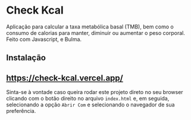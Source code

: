 # Check Kcal

Aplicação para calcular a taxa metabólica basal (TMB), bem como o consumo de calorias para manter, diminuir ou aumentar o peso corporal. Feito com Javascript, e Bulma.

## Instalação

## https://check-kcal.vercel.app/ 

Sinta-se à vontade caso queira rodar este projeto direto no seu browser clicando com o botão direito no arquivo `index.html` e, em seguida, selecionando a opção `Abrir Com` e selecionando o navegador de sua preferência.